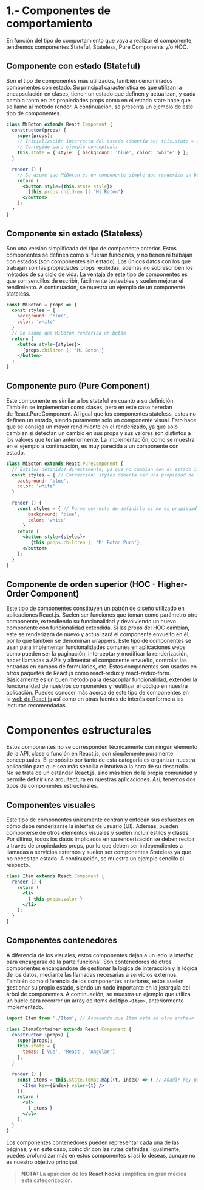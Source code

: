 # 1.- Componentes de comportamiento

En función del tipo de comportamiento que vaya a realizar el componente, tendremos componentes Stateful, Stateless, Pure Components y/o HOC.

## Componente con estado (Stateful)
Son el tipo de componentes más utilizados, también denominados componentes con estado. Su principal característica es que utilizan la encapsulación en clases, tienen un estado que definen y actualizan, y cada cambio tanto en las propiedades props como en el estado state hace que se llame al método render. A continuación, se presenta un ejemplo de este tipo de componentes.
```jsx
class MiBoton extends React.Component {
  constructor(props) {
    super(props);
    // Inicialización incorrecta del estado (debería ser this.state = { ... })
    // Corregido para ejemplo conceptual:
    this.state = { style: { background: 'blue', color: 'white' } };
  }

  render () {
    // Se asume que MiBoton es un componente simple que renderiza un botón
    return (
      <button style={this.state.style}>
        {this.props.children || 'Mi Botón'}
      </button>
    );
  }
}
```

## Componente sin estado (Stateless)  
Son una versión simplificada del tipo de componente anterior. Estos componentes se definen como si fueran funciones, y no tienen ni trabajan con estados (son componentes sin estado). Los únicos datos con los que trabajan son las propiedades props recibidas, además no sobrescriben los métodos de su ciclo de vida. La ventaja de este tipo de componentes es que son sencillos de escribir, fácilmente testeables y suelen mejorar el rendimiento. A continuación, se muestra un ejemplo de un componente stateless.
```jsx
const MiBoton = props => {
  const styles = {
    background: 'blue',
    color: 'white'
  }
  // Se asume que MiBoton renderiza un botón
  return (
    <button style={styles}>
      {props.children || 'Mi Botón'}
    </button>
  )
}
```

## Componente puro (Pure Component)  
Este componente es similar a los stateful en cuanto a su definición. También se implementan como clases, pero en este caso heredan de React.PureComponent. Al igual que los componentes stateless, estos no definen un estado, siendo puramente solo un componente visual. Esto hace que se consiga un mayor rendimiento en el renderizado, ya que solo cambian si detectan un cambio en sus props y sus valores son distintos a los valores que tenían anteriormente. La implementación, como se muestra en el ejemplo a continuación, es muy parecida a un componente con estado.
```jsx
class MiBoton extends React.PureComponent {
  // Estilos definidos directamente, ya que no cambian con el estado interno
  const styles = { // Corrección: styles debería ser una propiedad de la clase o estar dentro de render
    background: 'blue',
    color: 'white'
  }

  render () {
    const styles = { // Forma correcta de definirlo si no es propiedad de clase
        background: 'blue',
        color: 'white'
      }
    return (
      <button style={styles}>
         {this.props.children || 'Mi Botón Puro'}
      </button>
    );
  }
}
```

## Componente de orden superior (HOC - Higher-Order Component)
Este tipo de componentes constituyen un patrón de diseño utilizado en aplicaciones React.js. Suelen ser funciones que toman como parámetro otro componente, extendiendo su funcionalidad y devolviendo un nuevo componente con funcionalidad extendida. Si las props del HOC cambian, este se renderizará de nuevo y actualizará el componente envuelto en él, por lo que también se denominan wrappers. Este tipo de componentes se usan para implementar funcionalidades comunes en aplicaciones webs como pueden ser la paginación, interceptar y modificar la renderización, hacer llamadas a APIs y alimentar el componente envuelto, controlar las entradas en campos de formularios, etc. Estos componentes son usados en otros paquetes de React.js como react-redux y react-redux-form. Básicamente es un buen método para desacoplar funcionalidad, extender la funcionalidad de nuestros componentes y reutilizar el código en nuestra aplicación. Puedes conocer más acerca de este tipo de componentes en la [web de React.js](https://www.google.com/url?sa=E&q=https%3A%2F%2Freactjs.org%2Fdocs%2Fhigher-order-components.html) así como en otras fuentes de interés conforme a las lecturas recomendadas.

# Componentes estructurales
Estos componentes no se corresponden técnicamente con ningún elemento de la API, clase o función en React.js, son simplemente puramente conceptuales. El propósito por tanto de esta categoría es organizar nuestra aplicación para que sea más sencilla e intutiva a la hora de su desarrollo. No se trata de un estándar React.js, sino más bien de la propia comunidad y permite definir una arquitectura en nuestras aplicaciones. Así, tenemos dos tipos de componentes estructurales.

## Componentes visuales
Este tipo de componentes únicamente centran y enfocan sus esfuerzos en cómo debe renderizarse la interfaz de usuario (UI). Además, pueden componerse de otros elementos visuales y suelen incluir estilos y clases. Por último, todos los datos implicados en su renderización se deben recibir a través de propiedades props, por lo que deben ser independientes a llamadas a servicios externos y suelen ser componentes Stateless ya que no necesitan estado. A continuación, se muestra un ejemplo sencillo al respecto.
```jsx
class Item extends React.Component {
  render () {
    return (
      <li>
        { this.props.valor }
      </li>
    );
  }
}
```

## Componentes contenedores
A diferencia de los visuales, estos componentes dejan a un lado la interfaz para encargarse de la parte funcional. Son contenedores de otros componentes encargándose de gestionar la lógica de interacción y la lógica de los datos, mediante las llamadas necesarias a servicios externos. También como diferencia de los componentes anteriores, estos suelen gestionar su propio estado, siendo un nodo importante en la jerarquía del árbol de componentes. A continuación, se muestra un ejemplo que utiliza un bucle para recorrer un array de ítems del tipo `<Item>`, anteriormente implementado.
```jsx
import Item from './Item'; // Asumiendo que Item está en otro archivo

class ItemsContainer extends React.Component {
  constructor (props) {
    super(props);
    this.state = {
      temas: ['Vue', 'React', 'Angular']
    };
  }

  render () {
    const items = this.state.temas.map((t, index) => ( // Añadir key para listas
      <Item key={index} valor={t} />
    ));
    return (
      <ul>
        { items }
      </ul>
    );
  }
}
```

Los componentes contenedores pueden representar cada una de las páginas, y en este caso, coincidir con las rutas definidas. Igualmente, puedes profundizar más en estos componentes si así lo deseas, aunque no es nuestro objetivo principal.
> **NOTA:** La aparición de los **React hooks** simplifica en gran medida esta categorización.